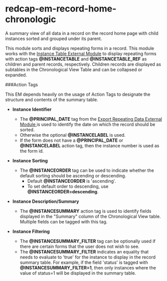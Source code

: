 # redcap-em-record-home-chronologic
A summary view of all data in a record on the record home page with child instances sorted and grouped under its 
parent.

This module sorts and displays repeating forms in a record.  This module works with the [Instance Table External 
Module](https://github.com/lsgs/redcap-instance-table) to display repeating forms with action tags **@INSTANCETABLE** 
and **@INSTANCETABLE_REF** as children and parent
records, respectively.  Children records are displayed as subtables in the Chronological View Table and can be
collapsed or expanded.  

###Action Tags

This EM depends heavily on the usage of Action Tags to designate the structure and contents of the summary table.

* __Instance Identifier__
  * The **@PRINCIPAL_DATE** tag from the [Export Repeating Data External Module
](https://github.com/susom/redcap-em-export-repeating-data) is used to
 identify the date on which the record should be sorted.
  *  Otherwise the optional **@INSTANCELABEL** is used.
  * If the 
form does not have a **@PRINCIPAL_DATE** or **@INSTANCELABEL** action tag, then the instance number is used as the 
form id.  


* __Instance Sorting__
    * The **@INSTANCEORDER** tag can be used to indicate whether the default sorting should be ascending 
or descending.  
      * Default **@INSTANCEORDER** is 'ascending'.  
      * To set default order to descending, use 
**@INSTANCEORDER=descending**.


* __Instance Description/Summary__
    * The **@INSTANCESUMMARY**
  action tag is used to identify fields displayed in the "Summary" column of the Chronological View table.  Multiple 
fields can be tagged with this tag.  


* __Instance Filtering__
  * The **@INSTANCESUMMARY_FILTER** tag can be optionally used if there are certain forms that the 
  user does not wish to 
see.
  * The **@INSTANCESUMMARY_FILTER** indicates an equality that needs to evaluate to 'true' for the instance to 
    display in 
the record summary table.   For example, if the field 'status' is tagged with **@INSTANCESUMMARY_FILTER=1**, then only 
instances where the value of status=1 will be displayed in the summary table.  

